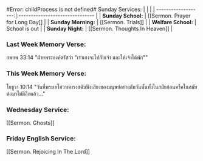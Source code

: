 #Error: childProcess is not defined# Sunday Services:
|                     |                                 |
| -------------------:|:------------------------------- |
|  **Sunday School:** | [[Sermon. Prayer for Long Day]] |
| **Sunday Morning:** | [[Sermon. Trials]]              |
| **Welfare School:** | School is out                   |
|   **Sunday Night:** | [[Sermon. Thoughts In Heaven]]  |
### Last Week Memory Verse:
อพยพ 33:14 "ฝ่ายพระองค์ตรัสว่า "เราเองจะไปกับเจ้า และให้เจ้าได้พัก""
### This Week Memory Verse:
โยชูวา 10:14 "วันที่พระเยโฮวาห์ทรงสดับฟังเสียงของมนุษย์อย่างกับวันนั้นทั้งในสมัยก่อนหรือในสมัยต่อมาไม่มีอีกแล้ว..."
### Wednesday Service:
[[Sermon. Ghosts]]
### Friday English Service:
[[Sermon. Rejoicing In The Lord]]